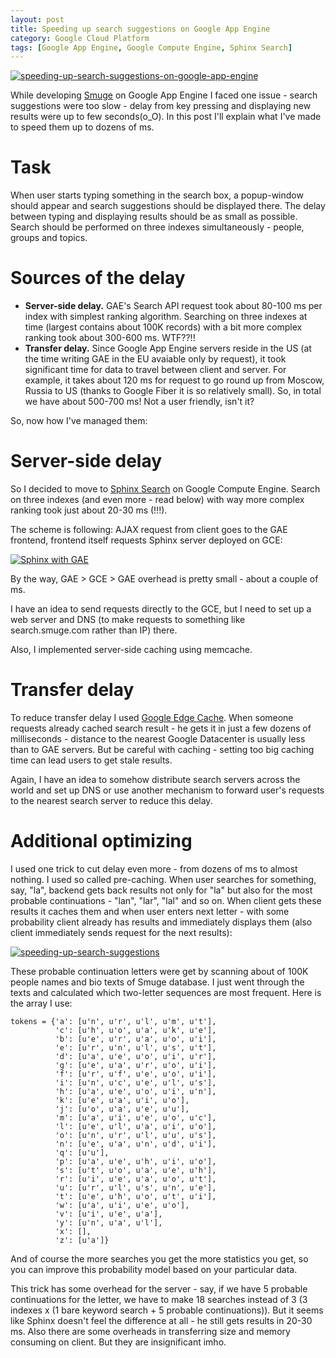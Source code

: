 ```yaml
---
layout: post
title: Speeding up search suggestions on Google App Engine
category: Google Cloud Platform
tags: [Google App Engine, Google Compute Engine, Sphinx Search]
---
```

[![speeding-up-search-suggestions-on-google-app-engine](http://lh3.ggpht.com/39USHo9uGCxM-ZvGji_gBvL2cwKmVI8UuPfrAavUOrSxK7mV9EPfEVgw7xnSNJW4j-lOKF2_CXkgBG77-JMflRHk=s700)](http://denisigosite.appspot.com.storage.googleapis.com/speeding-up-search-suggestions-on-google-app-engine.jpg) 

While developing [Smuge](http://www.smuge.com) on Google App Engine I faced one issue - search suggestions were too slow - delay from key pressing and displaying new results were up to few seconds(o_O). In this post I'll explain what I've made to speed them up to dozens of ms. 
<!--more-->
# Task

When user starts typing something in the search box, a popup-window should appear and search suggestions should be displayed there. The delay between typing and displaying results should be as small as possible. Search should be performed on three indexes simultaneously - people, groups and topics.

# Sources of the delay

*   **Server-side delay.** GAE's Search API request took about 80-100 ms per index with simplest ranking algorithm. Searching on three indexes at time (largest contains about 100K records) with a bit more complex ranking took about 300-600 ms. WTF??!!
*   **Transfer delay.** Since Google App Engine servers reside in the US (at the time writing GAE in the EU avaiable only by request), it took significant time for data to travel between client and server. For example, it takes about 120 ms for request to go round up from Moscow, Russia to US (thanks to Google Fiber it is so relatively small). So, in total we have about 500-700 ms! Not a user friendly, isn't it?

So, now how I've managed them:

# Server-side delay

So I decided to move to [Sphinx Search](http://denisigosite.appspot.com/2013/12/getting-sphinx-search-to-work-with-gae/) on Google Compute Engine. Search on three indexes (and even more - read below) with way more complex ranking took just about 20-30 ms (!!!). 

The scheme is following: AJAX request from client goes to the GAE frontend, frontend itself requests Sphinx server deployed on GCE: 

[![Sphinx with GAE](http://lh4.ggpht.com/aXs1r878s1ToI2l9HU3s_68_aKEnuVuFpbjJ_0rebH_5S44-Q2qPoTrIDbISlGtZXacmo8YWCe8m0u_jK-JQ49uU=s700)](http://denisigosite.appspot.com.storage.googleapis.com/Sphinx-with-GAE.png) 

By the way, GAE > GCE > GAE overhead is pretty small - about a couple of ms. 

I have an idea to send requests directly to the GCE, but I need to set up a web server and DNS (to make requests to something like search.smuge.com rather than IP) there.

Also, I implemented server-side caching using memcache.

# Transfer delay

To reduce transfer delay I used [Google Edge Cache](http://www.denisigo.com/2013/07/how-to-reduce-gae-app-costs/). When someone requests already cached search result - he gets it in just a few dozens of milliseconds - distance to the nearest Google Datacenter is usually less than to GAE servers. But be careful with caching - setting too big caching time can lead users to get stale results. 

Again, I have an idea to somehow distribute search servers across the world and set up DNS or use another mechanism to forward user's requests to the nearest search server to reduce this delay.

# Additional optimizing

I used one trick to cut delay even more - from dozens of ms to almost nothing. I used so called pre-caching. When user searches for something, say, "la", backend gets back results not only for "la" but also for the most probable continuations - "lan", "lar", "lal" and so on. When client gets these results it caches them and when user enters next letter - with some probability client already has results and immediately displays them (also client immediately sends request for the next results): 

[![speeding-up-search-suggestions](http://lh5.ggpht.com/uvVsRwEnz98Hauaf0lXJY9OSnFQPIZ6mMBYzXQcHqLrziLpeQodS-C4V3MB5cimaC7qm9KXLsvt2eOoMonLi-Bg=s700)](http://denisigosite.appspot.com.storage.googleapis.com/speeding-up-search-suggestions.png) 

These probable continuation letters were get by scanning about of 100K people names and bio texts of Smuge database. I just went through the texts and calculated which two-letter sequences are most frequent. Here is the array I use:

```
tokens = {'a': [u'n', u'r', u'l', u'm', u't'],
          'c': [u'h', u'o', u'a', u'k', u'e'],
          'b': [u'e', u'r', u'a', u'o', u'i'],
          'e': [u'r', u'n', u'l', u's', u't'],
          'd': [u'a', u'e', u'o', u'i', u'r'],
          'g': [u'e', u'a', u'r', u'o', u'i'],
          'f': [u'r', u'f', u'e', u'o', u'i'],
          'i': [u'n', u'c', u'e', u'l', u's'],
          'h': [u'a', u'e', u'o', u'i', u'n'],
          'k': [u'e', u'a', u'i', u'o'],
          'j': [u'o', u'a', u'e', u'u'],
          'm': [u'a', u'i', u'e', u'o', u'c'],
          'l': [u'e', u'l', u'a', u'i', u'o'],
          'o': [u'n', u'r', u'l', u'u', u's'],
          'n': [u'e', u'a', u'n', u'd', u'i'],
          'q': [u'u'],
          'p': [u'a', u'e', u'h', u'i', u'o'],
          's': [u't', u'o', u'a', u'e', u'h'],
          'r': [u'i', u'e', u'a', u'o', u't'],
          'u': [u'r', u'l', u's', u'n', u'e'],
          't': [u'e', u'h', u'o', u't', u'i'],
          'w': [u'a', u'i', u'e', u'o'],
          'v': [u'i', u'e', u'a'],
          'y': [u'n', u'a', u'l'],
          'x': [],
          'z': [u'a']}
```

And of course the more searches you get the more statistics you get, so you can improve this probability model based on your particular data. 

This trick has some overhead for the server - say, if we have 5 probable continuations for the letter, we have to make 18 searches instead of 3 (3 indexes x (1 bare keyword search + 5 probable continuations)). But it seems like Sphinx doesn't feel the difference at all - he still gets results in 20-30 ms. Also there are some overheads in transferring size and memory consuming on client. But they are insignificant imho.
